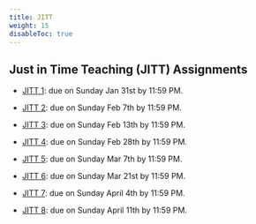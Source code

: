 ```yaml
---
title: JITT
weight: 15
disableToc: true
---
```


## Just in Time Teaching (JITT) Assignments

- [JITT 1](https://forms.gle/mM98qEUtdgzQ26ds6): due on Sunday Jan 31st by 11:59 PM.

- [JITT 2](https://forms.gle/TMdFqFJ7pfoFwigP7): due on Sunday Feb 7th by 11:59 PM.

- [JITT 3](https://forms.gle/1SgszNv9Ny3HLFQq6): due on Sunday Feb 13th by 11:59 PM.

- <a onclick="ga('send', 'event', 'External-Link','click','JITT4','0','Link');" href="https://forms.gle/C9iaUUgi6wKMHSX98" target="_blank">JITT 4</a>: due on Sunday Feb 28th by 11:59 PM.

- <a onclick="ga('send', 'event', 'External-Link','click','JITT5','0','Link');" href="https://forms.gle/tYRf12CLTkLXWxDLA" target="_blank">JITT 5</a>: due on Sunday Mar 7th by 11:59 PM.

- <a onclick="ga('send', 'event', 'External-Link','click','JITT6','0','Link');" href="https://forms.gle/8aVCRiGgPmiuuBkd8" target="_blank">JITT 6</a>: due on Sunday Mar 21st by 11:59 PM.

- <a onclick="ga('send', 'event', 'External-Link','click','JITT7','0','Link');" href="https://forms.gle/uzu611mo6dnRRDCE8" target="_blank">JITT 7</a>: due on Sunday April 4th by 11:59 PM.

- <a onclick="ga('send', 'event', 'External-Link','click','JITT8','0','Link');" href="https://forms.gle/bBj6oQJTJxh2wCwH7" target="_blank">JITT 8</a>: due on Sunday April 11th by 11:59 PM.

